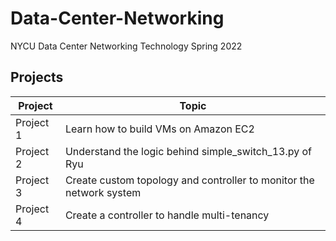 # Data-Center-Networking
NYCU Data Center Networking Technology Spring 2022



## Projects
|Project|Topic|
|---|---|
|Project 1|Learn how to build VMs on Amazon EC2|
|Project 2|Understand the logic behind simple_switch_13.py of Ryu|
|Project 3|Create custom topology and controller to monitor the network system|
|Project 4|Create a controller to handle multi-tenancy|
